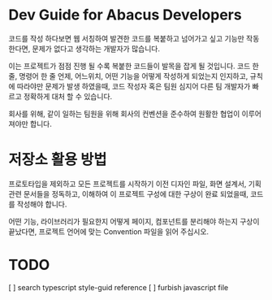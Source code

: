 # Dev Guide for Abacus Developers

코드를 작성 하다보면 웹 서칭하여 발견한 코드를 복붙하고 넘어가고 싶고 기능만 작동 한다면, 문제가 없다고 생각하는 개발자가 많습니다.

이는 프로젝트가 점점 진행 될 수록 복붙한 코드들이 발목을 잡게 될 것입니다.
코드 한 줄, 명령어 한 줄 언제, 어느위치, 어떤 기능을 어떻게 작성하게 되었는지
인지하고, 규칙에 따라야만 문제가 발생 하였을때, 코드 작성자 혹은 팀원 심지어 다른 팀 개발자가
빠르고 정확하게 대처 할 수 있습니다.

회사를 위해, 같이 일하는 팀원을 위해 회사의 컨벤션을 준수하여
원활한 협업이 이루어져야만 합니다.

# 저장소 활용 방법

프로토타입을 제외하고 모든 프로젝트를 시작하기 이전
디자인 파일, 화면 설계서, 기획 관련 문서들을 정독하고, 이해하여
이 프로젝트 구성에 대한 구상이 완료 되었을때, 코드를 작성해야 합니다.

어떤 기능, 라이브러리가 필요한지 어떻게 페이지, 컴포넌트를 분리해야 하는지
구상이 끝났다면,  프로젝트 언어에 맞는 Convention 파일을 읽어 주십시오.

# TODO

[  ] search typescript style-guid reference
[  ] furbish javascript file
